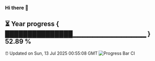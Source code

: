 ### Hi there 👋
⏳ Year progress { ███████████████▁▁▁▁▁▁▁▁▁▁▁▁▁▁▁ } 52.89 %
---
⏰ Updated on Sun, 13 Jul 2025 00:55:08 GMT
![Progress Bar CI](https://github.com/Moyi321/Moyi321/workflows/Progress%20Bar%20CI/badge.svg)
